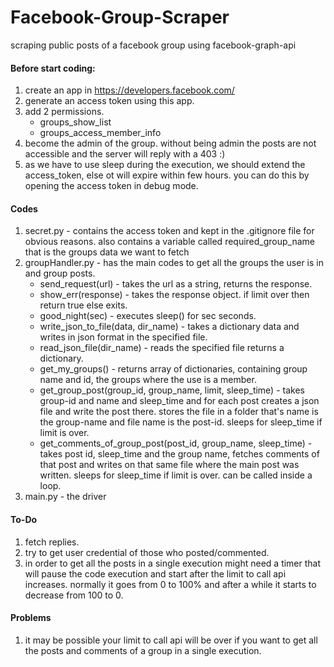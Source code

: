 # Facebook-Group-Scraper

scraping public posts of a facebook group using facebook-graph-api

#### Before start coding:
1. create an app in https://developers.facebook.com/
2. generate an access token using this app.
3. add 2 permissions. 
   * groups_show_list
   * groups_access_member_info
4. become the admin of the group. without being admin the posts are not 
accessible and the server will reply with a 403 :) 
5. as we have to use sleep during the execution, we should extend the access_token, else ot will
expire within few hours. you can do this by opening the access token in debug mode. 
   
   
#### Codes
1. secret.py - contains the access token and kept in the .gitignore file for 
obvious reasons. also contains a variable called required_group_name that is the groups data we want to fetch
2. groupHandler.py - has the main codes to get all the groups the user is in and group posts.
    * send_request(url) - takes the url as a string, returns the response.
    * show_err(response) - takes the response object. if limit over then return true 
    else exits.
    * good_night(sec) - executes sleep() for sec seconds.
    * write_json_to_file(data, dir_name) - takes a dictionary data and writes in json 
    format in the specified file.
    * read_json_file(dir_name) - reads the specified file returns a dictionary.
    * get_my_groups() - returns array of dictionaries, containing group name and id, the 
    groups where the use is a member.
    * get_group_post(group_id, group_name, limit, sleep_time) - takes group-id and name and sleep_time and for each post 
    creates a json file and write the post there. stores the file in a folder that's 
    name is the group-name and file name is the post-id. sleeps for sleep_time if limit is over.
    * get_comments_of_group_post(post_id, group_name, sleep_time) - takes post id, sleep_time and the group name, 
    fetches comments of that post and writes on that same file where the main post was written.
    sleeps for sleep_time if limit is over.
    can be called inside a loop.
3. main.py - the driver


#### To-Do
1. fetch replies.
2. try to get user credential of those who posted/commented.
3. in order to get all the posts in a single execution might need a timer that
will pause the code execution and start after the limit to call api increases.
normally it goes from 0 to 100% and after a while it starts to decrease from 100 to 0.


#### Problems
1. it may be possible your limit to call api will be over if you 
want to get all the posts and comments of a group in a single execution.